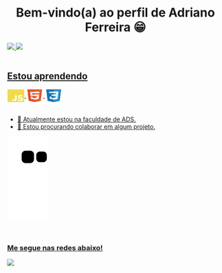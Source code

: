 <h1 align="center"> Bem-vindo(a) ao perfil de Adriano Ferreira 😁 </h1>

 <div>
   <a href="https://github.com/Adrianof1">
   <img height="180em" src="https://github-readme-stats.vercel.app/api?username=Adrianof1&show_icons=true&theme=tokyonight&include_all_commits=true&count_private=true"/>
   <img height="180em" src="https://github-readme-stats.vercel.app/api/top-langs/?username=Adrianof1&layout=compact&langs_count=6&theme=tokyonight"/>
</div>
    
<div style="display: inline_block"><br>
  

 
## Estou aprendendo

<img align="center" alt="Js" height="30" width="40" src="https://raw.githubusercontent.com/devicons/devicon/master/icons/javascript/javascript-plain.svg">
  <img align="center" alt="HTML" height="30" width="40" src="https://raw.githubusercontent.com/devicons/devicon/master/icons/html5/html5-original.svg">
  <img align="center" alt="CSS" height="30" width="40" src="https://raw.githubusercontent.com/devicons/devicon/master/icons/css3/css3-original.svg"><br><br>
          
  - 🔭 Atualmente estou na faculdade de ADS.
  - 👯 Estou procurando colaborar em algum projeto.
    





 ![Snake animation](https://github.com/Adrianof1/Adrianof1/blob/output/github-contribution-grid-snake.svg)

</div>
 
<br>
 
### Me segue nas redes abaixo!
 
<div> 
  <a href="www.linkedin.com/in/adriano-ferreira-8b227b11b" target="_blank"><img src="https://img.shields.io/badge/-LinkedIn-%230077B5?style=for-the-badge&logo=linkedin&logoColor=white" target="_blank"></a>
</div>
